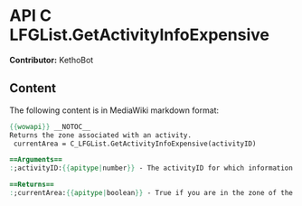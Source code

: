 # API C LFGList.GetActivityInfoExpensive

**Contributor:** KethoBot

## Content

The following content is in MediaWiki markdown format:

```mediawiki
{{wowapi}} __NOTOC__
Returns the zone associated with an activity.
 currentArea = C_LFGList.GetActivityInfoExpensive(activityID)

==Arguments==
:;activityID:{{apitype|number}} - The activityID for which information are requested, as returned by [[API_C_LFGList.GetAvailableActivities|C_LFGList.GetAvailableActivities]]().

==Returns==
:;currentArea:{{apitype|boolean}} - True if you are in the zone of the activity, false otherwise.
```